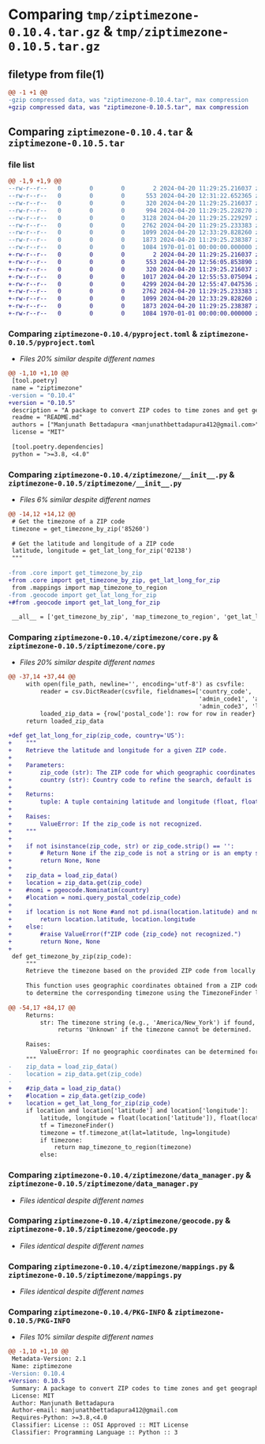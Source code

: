 # Comparing `tmp/ziptimezone-0.10.4.tar.gz` & `tmp/ziptimezone-0.10.5.tar.gz`

## filetype from file(1)

```diff
@@ -1 +1 @@
-gzip compressed data, was "ziptimezone-0.10.4.tar", max compression
+gzip compressed data, was "ziptimezone-0.10.5.tar", max compression
```

## Comparing `ziptimezone-0.10.4.tar` & `ziptimezone-0.10.5.tar`

### file list

```diff
@@ -1,9 +1,9 @@
--rw-r--r--   0        0        0        2 2024-04-20 11:29:25.216037 ziptimezone-0.10.4/LICENSE
--rw-r--r--   0        0        0      553 2024-04-20 12:31:22.652365 ziptimezone-0.10.4/pyproject.toml
--rw-r--r--   0        0        0      320 2024-04-20 11:29:25.216037 ziptimezone-0.10.4/README.md
--rw-r--r--   0        0        0      994 2024-04-20 11:29:25.228270 ziptimezone-0.10.4/ziptimezone/__init__.py
--rw-r--r--   0        0        0     3128 2024-04-20 11:29:25.229297 ziptimezone-0.10.4/ziptimezone/core.py
--rw-r--r--   0        0        0     2762 2024-04-20 11:29:25.233383 ziptimezone-0.10.4/ziptimezone/data_manager.py
--rw-r--r--   0        0        0     1099 2024-04-20 12:33:29.828260 ziptimezone-0.10.4/ziptimezone/geocode.py
--rw-r--r--   0        0        0     1873 2024-04-20 11:29:25.238387 ziptimezone-0.10.4/ziptimezone/mappings.py
--rw-r--r--   0        0        0     1084 1970-01-01 00:00:00.000000 ziptimezone-0.10.4/PKG-INFO
+-rw-r--r--   0        0        0        2 2024-04-20 11:29:25.216037 ziptimezone-0.10.5/LICENSE
+-rw-r--r--   0        0        0      553 2024-04-20 12:56:05.853890 ziptimezone-0.10.5/pyproject.toml
+-rw-r--r--   0        0        0      320 2024-04-20 11:29:25.216037 ziptimezone-0.10.5/README.md
+-rw-r--r--   0        0        0     1017 2024-04-20 12:55:53.075094 ziptimezone-0.10.5/ziptimezone/__init__.py
+-rw-r--r--   0        0        0     4299 2024-04-20 12:55:47.047536 ziptimezone-0.10.5/ziptimezone/core.py
+-rw-r--r--   0        0        0     2762 2024-04-20 11:29:25.233383 ziptimezone-0.10.5/ziptimezone/data_manager.py
+-rw-r--r--   0        0        0     1099 2024-04-20 12:33:29.828260 ziptimezone-0.10.5/ziptimezone/geocode.py
+-rw-r--r--   0        0        0     1873 2024-04-20 11:29:25.238387 ziptimezone-0.10.5/ziptimezone/mappings.py
+-rw-r--r--   0        0        0     1084 1970-01-01 00:00:00.000000 ziptimezone-0.10.5/PKG-INFO
```

### Comparing `ziptimezone-0.10.4/pyproject.toml` & `ziptimezone-0.10.5/pyproject.toml`

 * *Files 20% similar despite different names*

```diff
@@ -1,10 +1,10 @@
 [tool.poetry]
 name = "ziptimezone"
-version = "0.10.4"
+version = "0.10.5"
 description = "A package to convert ZIP codes to time zones and get geographic coordinates."
 readme = "README.md"
 authors = ["Manjunath Bettadapura <manjunathbettadapura412@gmail.com>"]
 license = "MIT"
 
 [tool.poetry.dependencies]
 python = ">=3.8, <4.0"
```

### Comparing `ziptimezone-0.10.4/ziptimezone/__init__.py` & `ziptimezone-0.10.5/ziptimezone/__init__.py`

 * *Files 6% similar despite different names*

```diff
@@ -14,12 +14,12 @@
 # Get the timezone of a ZIP code
 timezone = get_timezone_by_zip('85260')
 
 # Get the latitude and longitude of a ZIP code
 latitude, longitude = get_lat_long_for_zip('02138')
 """
 
-from .core import get_timezone_by_zip
+from .core import get_timezone_by_zip, get_lat_long_for_zip
 from .mappings import map_timezone_to_region
-from .geocode import get_lat_long_for_zip
+#from .geocode import get_lat_long_for_zip
 
 __all__ = ['get_timezone_by_zip', 'map_timezone_to_region', 'get_lat_long_for_zip']
```

### Comparing `ziptimezone-0.10.4/ziptimezone/core.py` & `ziptimezone-0.10.5/ziptimezone/core.py`

 * *Files 20% similar despite different names*

```diff
@@ -37,14 +37,44 @@
     with open(file_path, newline='', encoding='utf-8') as csvfile:
         reader = csv.DictReader(csvfile, fieldnames=['country_code', 'postal_code', 'place_name', 'admin_name1',
                                                      'admin_code1', 'admin_name2', 'admin_code2', 'admin_name3',
                                                      'admin_code3', 'latitude', 'longitude', 'accuracy'], delimiter='\t')
         loaded_zip_data = {row['postal_code']: row for row in reader}
     return loaded_zip_data
 
+def get_lat_long_for_zip(zip_code, country='US'):
+    """
+    Retrieve the latitude and longitude for a given ZIP code.
+
+    Parameters:
+        zip_code (str): The ZIP code for which geographic coordinates are requested.
+        country (str): Country code to refine the search, default is 'US'.
+
+    Returns:
+        tuple: A tuple containing latitude and longitude (float, float) if found, otherwise (None, None).
+
+    Raises:
+        ValueError: If the zip_code is not recognized.
+    """
+    
+    if not isinstance(zip_code, str) or zip_code.strip() == '':
+        # Return None if the zip_code is not a string or is an empty string.
+        return None, None
+    
+    zip_data = load_zip_data()
+    location = zip_data.get(zip_code)
+    #nomi = pgeocode.Nominatim(country)
+    #location = nomi.query_postal_code(zip_code)
+    
+    if location is not None #and not pd.isna(location.latitude) and not pd.isna(location.longitude):
+        return location.latitude, location.longitude
+    else:
+        #raise ValueError(f"ZIP code {zip_code} not recognized.")
+        return None, None
+    
 def get_timezone_by_zip(zip_code):
     """
     Retrieve the timezone based on the provided ZIP code from locally stored data.
 
     This function uses geographic coordinates obtained from a ZIP code stored in a local file
     to determine the corresponding timezone using the TimezoneFinder library.
 
@@ -54,17 +84,17 @@
     Returns:
         str: The timezone string (e.g., 'America/New_York') if found,
              returns 'Unknown' if the timezone cannot be determined.
 
     Raises:
         ValueError: If no geographic coordinates can be determined for the given ZIP code.
     """
-    zip_data = load_zip_data()
-    location = zip_data.get(zip_code)
-
+    #zip_data = load_zip_data()
+    #location = zip_data.get(zip_code)
+    location = get_lat_long_for_zip(zip_code)
     if location and location['latitude'] and location['longitude']:
         latitude, longitude = float(location['latitude']), float(location['longitude'])
         tf = TimezoneFinder()
         timezone = tf.timezone_at(lat=latitude, lng=longitude)
         if timezone:
             return map_timezone_to_region(timezone)
         else:
```

### Comparing `ziptimezone-0.10.4/ziptimezone/data_manager.py` & `ziptimezone-0.10.5/ziptimezone/data_manager.py`

 * *Files identical despite different names*

### Comparing `ziptimezone-0.10.4/ziptimezone/geocode.py` & `ziptimezone-0.10.5/ziptimezone/geocode.py`

 * *Files identical despite different names*

### Comparing `ziptimezone-0.10.4/ziptimezone/mappings.py` & `ziptimezone-0.10.5/ziptimezone/mappings.py`

 * *Files identical despite different names*

### Comparing `ziptimezone-0.10.4/PKG-INFO` & `ziptimezone-0.10.5/PKG-INFO`

 * *Files 10% similar despite different names*

```diff
@@ -1,10 +1,10 @@
 Metadata-Version: 2.1
 Name: ziptimezone
-Version: 0.10.4
+Version: 0.10.5
 Summary: A package to convert ZIP codes to time zones and get geographic coordinates.
 License: MIT
 Author: Manjunath Bettadapura
 Author-email: manjunathbettadapura412@gmail.com
 Requires-Python: >=3.8,<4.0
 Classifier: License :: OSI Approved :: MIT License
 Classifier: Programming Language :: Python :: 3
```

